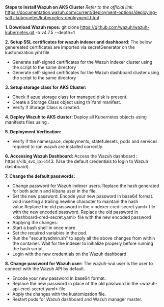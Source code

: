 **Steps to Install Wazuh on AKS Cluster**
  _Refer to the official link:_ https://documentation.wazuh.com/current/deployment-options/deploying-with-kubernetes/kubernetes-deployment.html

**1. Download Wazuh repos:**
     git clone https://github.com/wazuh/wazuh-kubernetes.git -b v4.7.5 --depth=1

**2. Setup SSL certificates for wazuh indexer and dashboard:**
  The below genereated certificates are imported via secretGenerator on the kustomization.yml file.
  * Generate self-signed certificates for the Wazuh indexer cluster using the script to the same directory
  * Generate self-signed certificates for the Wazuh dashboard cluster using the script to the same directory

**3. Setup storage class for AKS Cluster:**
  * Check if azue storage class for managed disk is present.
  * Create a Storage Class object using th Yaml manifest.
  * Verify if Storage Class is created.

**4. Deploy Wazuh to AKS cluster:**
     Deploy all Kubernetes objects using manifests files using <kustomize>.
     
**5. Deployment Verfication:**
  * Verify if the namespace, deployments, statefulesets, pods and services required to run wazuh are installed correctly.

**6. Accessing Wazuh Dashboard:**
     Access the Wazuh dashboard : https://<lb_svc_ip>:443. (Use the default credentials to login to Wazuh dashboard).

**7. Change the default passwords:**
  * Change password for Wazuh indexer users. Replace the hash generated for both admin and kibana user in the <conf> file.
  *	Set the new password. Encode your new password in base64 format. void inserting a trailing newline character to maintain the hash value.Replace the old password in the <indexer-cred-secret.yaml> file with         the new encoded password. Replace the old password in <dashboard-cred-secret.yaml> file with the new encoded password
  * Applying the changes:
  * Start a bash shell in <wazuh-indexer-0> once more
  * Set the required variables in the <wazuh-indexer-0> pod.
  * Run the "securityadmin.sh" to apply all the above changes from within the <wazuh-indexer-0> container. Wait for the indexer to initialize properly before running the bash script.
  * Login with the new credentials on the Wazuh dashboard

**8. Change password for Wazuh user:**
  The wazuh-wui user is the user to connect with the Wazuh API by default. 
  * Encode your new password in base64 format.
  * Replace the new password in place of the old password in the <wazuh-api-cred-secret.yaml> file.  
  * Apply the changes with the kustomization file. 
  * Restart pods for Wazuh dashboard and Wazuh manager master.
